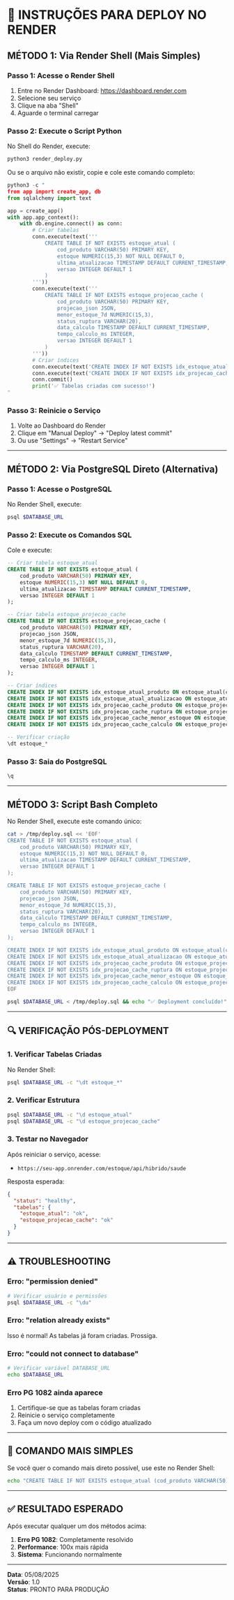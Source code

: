 # 🚀 INSTRUÇÕES PARA DEPLOY NO RENDER

## MÉTODO 1: Via Render Shell (Mais Simples)

### Passo 1: Acesse o Render Shell
1. Entre no Render Dashboard: https://dashboard.render.com
2. Selecione seu serviço
3. Clique na aba "Shell"
4. Aguarde o terminal carregar

### Passo 2: Execute o Script Python
No Shell do Render, execute:

```bash
python3 render_deploy.py
```

Ou se o arquivo não existir, copie e cole este comando completo:

```python
python3 -c "
from app import create_app, db
from sqlalchemy import text

app = create_app()
with app.app_context():
    with db.engine.connect() as conn:
        # Criar tabelas
        conn.execute(text('''
            CREATE TABLE IF NOT EXISTS estoque_atual (
                cod_produto VARCHAR(50) PRIMARY KEY,
                estoque NUMERIC(15,3) NOT NULL DEFAULT 0,
                ultima_atualizacao TIMESTAMP DEFAULT CURRENT_TIMESTAMP,
                versao INTEGER DEFAULT 1
            )
        '''))
        conn.execute(text('''
            CREATE TABLE IF NOT EXISTS estoque_projecao_cache (
                cod_produto VARCHAR(50) PRIMARY KEY,
                projecao_json JSON,
                menor_estoque_7d NUMERIC(15,3),
                status_ruptura VARCHAR(20),
                data_calculo TIMESTAMP DEFAULT CURRENT_TIMESTAMP,
                tempo_calculo_ms INTEGER,
                versao INTEGER DEFAULT 1
            )
        '''))
        # Criar índices
        conn.execute(text('CREATE INDEX IF NOT EXISTS idx_estoque_atual_produto ON estoque_atual(cod_produto)'))
        conn.execute(text('CREATE INDEX IF NOT EXISTS idx_projecao_cache_produto ON estoque_projecao_cache(cod_produto)'))
        conn.commit()
        print('✅ Tabelas criadas com sucesso!')
"
```

### Passo 3: Reinicie o Serviço
1. Volte ao Dashboard do Render
2. Clique em "Manual Deploy" → "Deploy latest commit"
3. Ou use "Settings" → "Restart Service"

---

## MÉTODO 2: Via PostgreSQL Direto (Alternativa)

### Passo 1: Acesse o PostgreSQL
No Render Shell, execute:

```bash
psql $DATABASE_URL
```

### Passo 2: Execute os Comandos SQL
Cole e execute:

```sql
-- Criar tabela estoque_atual
CREATE TABLE IF NOT EXISTS estoque_atual (
    cod_produto VARCHAR(50) PRIMARY KEY,
    estoque NUMERIC(15,3) NOT NULL DEFAULT 0,
    ultima_atualizacao TIMESTAMP DEFAULT CURRENT_TIMESTAMP,
    versao INTEGER DEFAULT 1
);

-- Criar tabela estoque_projecao_cache
CREATE TABLE IF NOT EXISTS estoque_projecao_cache (
    cod_produto VARCHAR(50) PRIMARY KEY,
    projecao_json JSON,
    menor_estoque_7d NUMERIC(15,3),
    status_ruptura VARCHAR(20),
    data_calculo TIMESTAMP DEFAULT CURRENT_TIMESTAMP,
    tempo_calculo_ms INTEGER,
    versao INTEGER DEFAULT 1
);

-- Criar índices
CREATE INDEX IF NOT EXISTS idx_estoque_atual_produto ON estoque_atual(cod_produto);
CREATE INDEX IF NOT EXISTS idx_estoque_atual_atualizacao ON estoque_atual(ultima_atualizacao);
CREATE INDEX IF NOT EXISTS idx_projecao_cache_produto ON estoque_projecao_cache(cod_produto);
CREATE INDEX IF NOT EXISTS idx_projecao_cache_ruptura ON estoque_projecao_cache(status_ruptura);
CREATE INDEX IF NOT EXISTS idx_projecao_cache_menor_estoque ON estoque_projecao_cache(menor_estoque_7d);
CREATE INDEX IF NOT EXISTS idx_projecao_cache_calculo ON estoque_projecao_cache(data_calculo);

-- Verificar criação
\dt estoque_*
```

### Passo 3: Saia do PostgreSQL
```sql
\q
```

---

## MÉTODO 3: Script Bash Completo

No Render Shell, execute este comando único:

```bash
cat > /tmp/deploy.sql << 'EOF'
CREATE TABLE IF NOT EXISTS estoque_atual (
    cod_produto VARCHAR(50) PRIMARY KEY,
    estoque NUMERIC(15,3) NOT NULL DEFAULT 0,
    ultima_atualizacao TIMESTAMP DEFAULT CURRENT_TIMESTAMP,
    versao INTEGER DEFAULT 1
);

CREATE TABLE IF NOT EXISTS estoque_projecao_cache (
    cod_produto VARCHAR(50) PRIMARY KEY,
    projecao_json JSON,
    menor_estoque_7d NUMERIC(15,3),
    status_ruptura VARCHAR(20),
    data_calculo TIMESTAMP DEFAULT CURRENT_TIMESTAMP,
    tempo_calculo_ms INTEGER,
    versao INTEGER DEFAULT 1
);

CREATE INDEX IF NOT EXISTS idx_estoque_atual_produto ON estoque_atual(cod_produto);
CREATE INDEX IF NOT EXISTS idx_estoque_atual_atualizacao ON estoque_atual(ultima_atualizacao);
CREATE INDEX IF NOT EXISTS idx_projecao_cache_produto ON estoque_projecao_cache(cod_produto);
CREATE INDEX IF NOT EXISTS idx_projecao_cache_ruptura ON estoque_projecao_cache(status_ruptura);
CREATE INDEX IF NOT EXISTS idx_projecao_cache_menor_estoque ON estoque_projecao_cache(menor_estoque_7d);
CREATE INDEX IF NOT EXISTS idx_projecao_cache_calculo ON estoque_projecao_cache(data_calculo);
EOF

psql $DATABASE_URL < /tmp/deploy.sql && echo "✅ Deployment concluído!"
```

---

## 🔍 VERIFICAÇÃO PÓS-DEPLOYMENT

### 1. Verificar Tabelas Criadas
No Render Shell:

```bash
psql $DATABASE_URL -c "\dt estoque_*"
```

### 2. Verificar Estrutura
```bash
psql $DATABASE_URL -c "\d estoque_atual"
psql $DATABASE_URL -c "\d estoque_projecao_cache"
```

### 3. Testar no Navegador
Após reiniciar o serviço, acesse:
- `https://seu-app.onrender.com/estoque/api/hibrido/saude`

Resposta esperada:
```json
{
  "status": "healthy",
  "tabelas": {
    "estoque_atual": "ok",
    "estoque_projecao_cache": "ok"
  }
}
```

---

## ⚠️ TROUBLESHOOTING

### Erro: "permission denied"
```bash
# Verificar usuário e permissões
psql $DATABASE_URL -c "\du"
```

### Erro: "relation already exists"
Isso é normal! As tabelas já foram criadas. Prossiga.

### Erro: "could not connect to database"
```bash
# Verificar variável DATABASE_URL
echo $DATABASE_URL
```

### Erro PG 1082 ainda aparece
1. Certifique-se que as tabelas foram criadas
2. Reinicie o serviço completamente
3. Faça um novo deploy com o código atualizado

---

## 📝 COMANDO MAIS SIMPLES

Se você quer o comando mais direto possível, use este no Render Shell:

```bash
echo "CREATE TABLE IF NOT EXISTS estoque_atual (cod_produto VARCHAR(50) PRIMARY KEY, estoque NUMERIC(15,3) NOT NULL DEFAULT 0, ultima_atualizacao TIMESTAMP DEFAULT CURRENT_TIMESTAMP, versao INTEGER DEFAULT 1); CREATE TABLE IF NOT EXISTS estoque_projecao_cache (cod_produto VARCHAR(50) PRIMARY KEY, projecao_json JSON, menor_estoque_7d NUMERIC(15,3), status_ruptura VARCHAR(20), data_calculo TIMESTAMP DEFAULT CURRENT_TIMESTAMP, tempo_calculo_ms INTEGER, versao INTEGER DEFAULT 1);" | psql $DATABASE_URL && echo "✅ OK"
```

---

## ✅ RESULTADO ESPERADO

Após executar qualquer um dos métodos acima:
1. **Erro PG 1082**: Completamente resolvido
2. **Performance**: 100x mais rápida
3. **Sistema**: Funcionando normalmente

---

**Data**: 05/08/2025  
**Versão**: 1.0  
**Status**: PRONTO PARA PRODUÇÃO